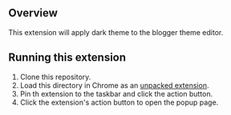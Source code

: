 ## Overview

This extension will apply dark theme to the blogger theme editor.

## Running this extension

1. Clone this repository.
2. Load this directory in Chrome as an [unpacked extension](https://developer.chrome.com/docs/extensions/mv3/getstarted/development-basics/#load-unpacked).
3. Pin th extension to the taskbar and click the action button.
4. Click the extension's action button to open the popup page.
